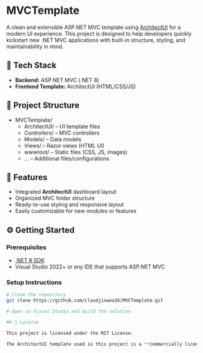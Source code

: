 # MVCTemplate

A clean and extensible ASP.NET MVC template using [ArchitectUI](https://dashboardpack.com/theme-details/architectui-dashboard-html-free/) for a modern UI experience. This project is designed to help developers quickly kickstart new .NET MVC applications with built-in structure, styling, and maintainability in mind.

## 🚀 Tech Stack

- **Backend:** ASP.NET MVC (.NET 8)
- **Frontend Template:** ArchitectUI (HTML/CSS/JS)

## 📁 Project Structure

- MVCTemplate/
  - ArchitectUI/ – UI template files
  - Controllers/ – MVC controllers
  - Models/ – Data models
  - Views/ – Razor views (HTML UI)
  - wwwroot/ – Static files (CSS, JS, images)
  - ... – Additional files/configurations

## 🎨 Features

- Integrated **ArchitectUI** dashboard layout
- Organized MVC folder structure
- Ready-to-use styling and responsive layout
- Easily customizable for new modules or features

## ⚙️ Getting Started

### Prerequisites

- [.NET 8 SDK](https://dotnet.microsoft.com/en-us/download)
- Visual Studio 2022+ or any IDE that supports ASP.NET MVC

### Setup Instructions

```bash
# Clone the repository
git clone https://github.com/claudjinwoo26/MVCTemplate.git

# Open in Visual Studio and build the solution

## 📄 License

This project is licensed under the MIT License.

The ArchitectUI template used in this project is a **commercially licensed product** purchased by the organization. Please ensure you have the appropriate license if you intend to reuse or redistribute the UI components.

